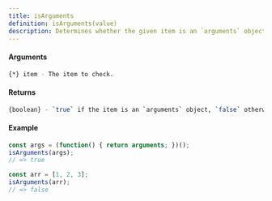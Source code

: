 ```yaml
---
title: isArguments
definition: isArguments(value)
description: Determines whether the given item is an `arguments` object.
---
```



#### Arguments


```bash
{*} item - The item to check.
```


#### Returns


```bash
{boolean} - `true` if the item is an `arguments` object, `false` otherwise.
```


#### Example


```ts
const args = (function() { return arguments; })();
isArguments(args);
// => true

const arr = [1, 2, 3];
isArguments(arr);
// => false
```